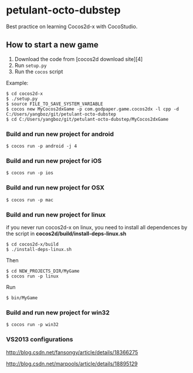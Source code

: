 petulant-octo-dubstep
=====================

Best practice on learning Cocos2d-x with CocoStudio.

How to start a new game
-----------------------

1. Download the code from [cocos2d download site][4]
2. Run `setup.py`
3. Run the `cocos` script

Example:

    $ cd cocos2d-x
    $ ./setup.py
    $ source FILE_TO_SAVE_SYSTEM_VARIABLE
    $ cocos new MyCocos2dxGame -p com.godpaper.game.cocos2dx -l cpp -d C:/Users/yangboz/git/petulant-octo-dubstep
    $ cd C:/Users/yangboz/git/petulant-octo-dubstep/MyCocos2dxGame

### Build and run new project for android ###

    $ cocos run -p android -j 4

### Build and run new project for iOS ###

    $ cocos run -p ios
    
### Build and run new project for OSX ###

    $ cocos run -p mac

### Build and run new project for linux ###

if you never run cocos2d-x on linux, you need to install all dependences by the
script in **cocos2d/build/install-deps-linux.sh**

    $ cd cocos2d-x/build
    $ ./install-deps-linux.sh

Then

    $ cd NEW_PROJECTS_DIR/MyGame
    $ cocos run -p linux
    
Run

    $ bin/MyGame

### Build and run new project for win32 ###

    $ cocos run -p win32
    
### VS2013 configurations ###

http://blog.csdn.net/fansongy/article/details/18366275

http://blog.csdn.net/marpools/article/details/18895129

